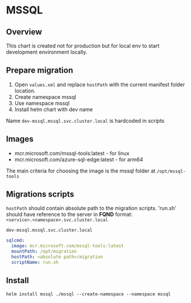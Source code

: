 # MSSQL

## Overview
This chart is created not for production but for local env to start development environment locally.

## Prepare migration

1. Open `values.xml` and replace `hostPath` with the current manifest folder location.
2. Create namespace mssql
3. Use namespace mssql
4. Install helm chart with dev name

Name `dev-mssql.mssql.svc.cluster.local` is hardcoded in scripts

## Images
- mcr.microsoft.com/mssql-tools:latest - for linux
- mcr.microsoft.com/azure-sql-edge:latest - for arm64

The main criteria for choosing the image is the mssql folder at `/opt/mssql-tools`

## Migrations scripts

`hostPath` should contain absolute path to the migration scripts.
'run.sh' should have reference to the server in **FQND** format: \
`<service>.<namespace>.svc.cluster.local`

```
dev-mssql.mssql.svc.cluster.local
```

```yaml
sqlcmd:
  image: mcr.microsoft.com/mssql-tools:latest
  mountPath: /opt/migration
  hostPath: <absolute path>/migration
  scriptName: run.sh
```

## Install

```shell
helm install mssql ./mssql --create-namespace --namespace mssql
```